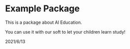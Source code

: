 # Example Package

This is a package about AI Education.

You can use it with our soft to let your children learn study!

2021/6/13

